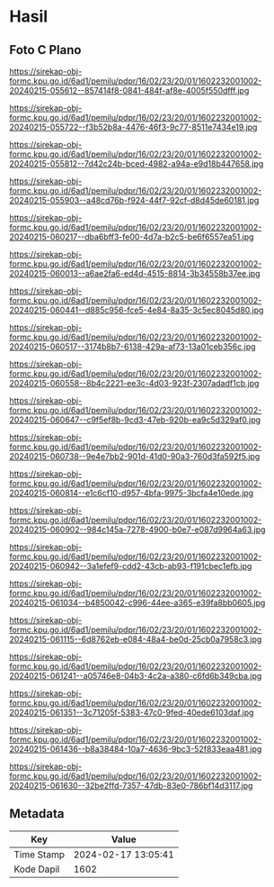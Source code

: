 # Hasil

## Foto C Plano

https://sirekap-obj-formc.kpu.go.id/6ad1/pemilu/pdpr/16/02/23/20/01/1602232001002-20240215-055612--857414f8-0841-484f-af8e-4005f550dfff.jpg

https://sirekap-obj-formc.kpu.go.id/6ad1/pemilu/pdpr/16/02/23/20/01/1602232001002-20240215-055722--f3b52b8a-4476-46f3-9c77-8511e7434e19.jpg

https://sirekap-obj-formc.kpu.go.id/6ad1/pemilu/pdpr/16/02/23/20/01/1602232001002-20240215-055812--7d42c24b-bced-4982-a94a-e9d18b447658.jpg

https://sirekap-obj-formc.kpu.go.id/6ad1/pemilu/pdpr/16/02/23/20/01/1602232001002-20240215-055903--a48cd76b-f924-44f7-92cf-d8d45de60181.jpg

https://sirekap-obj-formc.kpu.go.id/6ad1/pemilu/pdpr/16/02/23/20/01/1602232001002-20240215-060217--dba6bff3-fe00-4d7a-b2c5-be6f6557ea51.jpg

https://sirekap-obj-formc.kpu.go.id/6ad1/pemilu/pdpr/16/02/23/20/01/1602232001002-20240215-060013--a6ae2fa6-ed4d-4515-8814-3b34558b37ee.jpg

https://sirekap-obj-formc.kpu.go.id/6ad1/pemilu/pdpr/16/02/23/20/01/1602232001002-20240215-060441--d885c956-fce5-4e84-8a35-3c5ec8045d80.jpg

https://sirekap-obj-formc.kpu.go.id/6ad1/pemilu/pdpr/16/02/23/20/01/1602232001002-20240215-060517--3174b8b7-6138-429a-af73-13a01ceb356c.jpg

https://sirekap-obj-formc.kpu.go.id/6ad1/pemilu/pdpr/16/02/23/20/01/1602232001002-20240215-060558--8b4c2221-ee3c-4d03-923f-2307adadf1cb.jpg

https://sirekap-obj-formc.kpu.go.id/6ad1/pemilu/pdpr/16/02/23/20/01/1602232001002-20240215-060647--c9f5ef8b-9cd3-47eb-920b-ea9c5d329af0.jpg

https://sirekap-obj-formc.kpu.go.id/6ad1/pemilu/pdpr/16/02/23/20/01/1602232001002-20240215-060738--9e4e7bb2-901d-41d0-90a3-760d3fa592f5.jpg

https://sirekap-obj-formc.kpu.go.id/6ad1/pemilu/pdpr/16/02/23/20/01/1602232001002-20240215-060814--e1c6cf10-d957-4bfa-9975-3bcfa4e10ede.jpg

https://sirekap-obj-formc.kpu.go.id/6ad1/pemilu/pdpr/16/02/23/20/01/1602232001002-20240215-060902--984c145a-7278-4900-b0e7-e087d9964a63.jpg

https://sirekap-obj-formc.kpu.go.id/6ad1/pemilu/pdpr/16/02/23/20/01/1602232001002-20240215-060942--3a1efef9-cdd2-43cb-ab93-f191cbec1efb.jpg

https://sirekap-obj-formc.kpu.go.id/6ad1/pemilu/pdpr/16/02/23/20/01/1602232001002-20240215-061034--b4850042-c996-44ee-a365-e39fa8bb0605.jpg

https://sirekap-obj-formc.kpu.go.id/6ad1/pemilu/pdpr/16/02/23/20/01/1602232001002-20240215-061115--6d8762eb-e084-48a4-be0d-25cb0a7958c3.jpg

https://sirekap-obj-formc.kpu.go.id/6ad1/pemilu/pdpr/16/02/23/20/01/1602232001002-20240215-061241--a05746e8-04b3-4c2a-a380-c6fd6b349cba.jpg

https://sirekap-obj-formc.kpu.go.id/6ad1/pemilu/pdpr/16/02/23/20/01/1602232001002-20240215-061351--3c71205f-5383-47c0-9fed-40ede6103daf.jpg

https://sirekap-obj-formc.kpu.go.id/6ad1/pemilu/pdpr/16/02/23/20/01/1602232001002-20240215-061436--b8a38484-10a7-4636-9bc3-52f833eaa481.jpg

https://sirekap-obj-formc.kpu.go.id/6ad1/pemilu/pdpr/16/02/23/20/01/1602232001002-20240215-061630--32be2ffd-7357-47db-83e0-786bf14d3117.jpg


## Metadata

| Key        | Value               |
| ---------- | ------------------- |
| Time Stamp | 2024-02-17 13:05:41 |
| Kode Dapil | 1602                |



